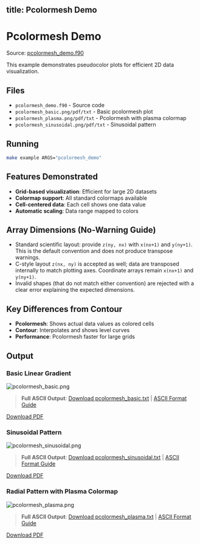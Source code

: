 title: Pcolormesh Demo
---

# Pcolormesh Demo

Source: [pcolormesh_demo.f90](https://github.com/lazy-fortran/fortplot/blob/main/example/fortran/pcolormesh_demo/pcolormesh_demo.f90)

This example demonstrates pseudocolor plots for efficient 2D data visualization.

## Files

- `pcolormesh_demo.f90` - Source code
- `pcolormesh_basic.png/pdf/txt` - Basic pcolormesh plot
- `pcolormesh_plasma.png/pdf/txt` - Pcolormesh with plasma colormap
- `pcolormesh_sinusoidal.png/pdf/txt` - Sinusoidal pattern

## Running

```bash
make example ARGS="pcolormesh_demo"
```

## Features Demonstrated

- **Grid-based visualization**: Efficient for large 2D datasets
- **Colormap support**: All standard colormaps available
- **Cell-centered data**: Each cell shows one data value
- **Automatic scaling**: Data range mapped to colors

## Array Dimensions (No-Warning Guide)

- Standard scientific layout: provide `z(ny, nx)` with `x(nx+1)` and `y(ny+1)`.
  This is the default convention and does not produce transpose warnings.
- C-style layout `z(nx, ny)` is accepted as well; data are transposed internally
  to match plotting axes. Coordinate arrays remain `x(nx+1)` and `y(ny+1)`.
- Invalid shapes (that do not match either convention) are rejected with a clear
  error explaining the expected dimensions.

## Key Differences from Contour

- **Pcolormesh**: Shows actual data values as colored cells
- **Contour**: Interpolates and shows level curves
- **Performance**: Pcolormesh faster for large grids

## Output

### Basic Linear Gradient

![pcolormesh_basic.png](../../media/examples/pcolormesh_demo/pcolormesh_basic.png)

<!-- ASCII preview removed to keep pages concise; full ASCII linked below. -->

> **Full ASCII Output**: [Download pcolormesh_basic.txt](../../media/examples/pcolormesh_demo/pcolormesh_basic.txt) | [ASCII Format Guide](../ascii_output_format.md)

[Download PDF](../../media/examples/pcolormesh_demo/pcolormesh_basic.pdf)

### Sinusoidal Pattern

![pcolormesh_sinusoidal.png](../../media/examples/pcolormesh_demo/pcolormesh_sinusoidal.png)

<!-- ASCII preview removed to keep pages concise; full ASCII linked below. -->

> **Full ASCII Output**: [Download pcolormesh_sinusoidal.txt](../../media/examples/pcolormesh_demo/pcolormesh_sinusoidal.txt) | [ASCII Format Guide](../ascii_output_format.md)

[Download PDF](../../media/examples/pcolormesh_demo/pcolormesh_sinusoidal.pdf)

### Radial Pattern with Plasma Colormap

![pcolormesh_plasma.png](../../media/examples/pcolormesh_demo/pcolormesh_plasma.png)

<!-- ASCII preview removed to keep pages concise; full ASCII linked below. -->

> **Full ASCII Output**: [Download pcolormesh_plasma.txt](../../media/examples/pcolormesh_demo/pcolormesh_plasma.txt) | [ASCII Format Guide](../ascii_output_format.md)

[Download PDF](../../media/examples/pcolormesh_demo/pcolormesh_plasma.pdf)
